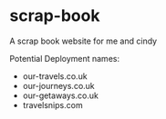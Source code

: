 # scrap-book
A scrap book website for me and cindy

Potential Deployment names:
  - our-travels.co.uk
  - our-journeys.co.uk
  - our-getaways.co.uk
  - travelsnips.com
